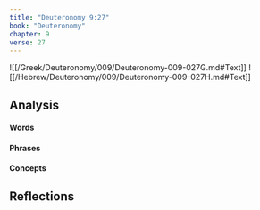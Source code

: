 ```yaml
---
title: "Deuteronomy 9:27"
book: "Deuteronomy"
chapter: 9
verse: 27
---
```

![[/Greek/Deuteronomy/009/Deuteronomy-009-027G.md#Text]]
![[/Hebrew/Deuteronomy/009/Deuteronomy-009-027H.md#Text]]

## Analysis

#### Words

#### Phrases

#### Concepts

## Reflections
